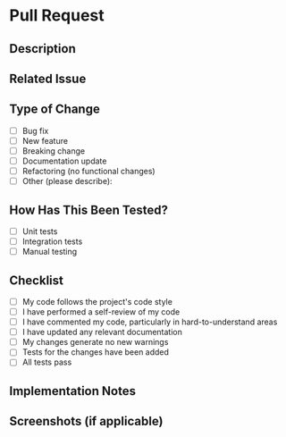 # Pull Request

## Description
<!-- Provide a concise description of the changes introduced by this PR -->

## Related Issue
<!-- Link to a related issue (if applicable): Fixes #(issue) -->

## Type of Change
- [ ] Bug fix
- [ ] New feature
- [ ] Breaking change
- [ ] Documentation update
- [ ] Refactoring (no functional changes)
- [ ] Other (please describe):

## How Has This Been Tested?
<!-- Describe the tests you ran to verify your changes -->
- [ ] Unit tests
- [ ] Integration tests
- [ ] Manual testing

## Checklist
- [ ] My code follows the project's code style
- [ ] I have performed a self-review of my code
- [ ] I have commented my code, particularly in hard-to-understand areas
- [ ] I have updated any relevant documentation
- [ ] My changes generate no new warnings
- [ ] Tests for the changes have been added
- [ ] All tests pass

## Implementation Notes
<!-- Include any additional information that would be helpful for reviewers -->

## Screenshots (if applicable)
<!-- Add screenshots here if applicable -->
